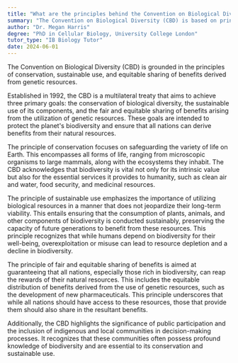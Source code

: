 ```yaml
---
title: "What are the principles behind the Convention on Biological Diversity?"
summary: "The Convention on Biological Diversity (CBD) is based on principles of conservation, sustainable use, and fair sharing of benefits."
author: "Dr. Megan Harris"
degree: "PhD in Cellular Biology, University College London"
tutor_type: "IB Biology Tutor"
date: 2024-06-01
---
```


The Convention on Biological Diversity (CBD) is grounded in the principles of conservation, sustainable use, and equitable sharing of benefits derived from genetic resources.

Established in 1992, the CBD is a multilateral treaty that aims to achieve three primary goals: the conservation of biological diversity, the sustainable use of its components, and the fair and equitable sharing of benefits arising from the utilization of genetic resources. These goals are intended to protect the planet's biodiversity and ensure that all nations can derive benefits from their natural resources.

The principle of conservation focuses on safeguarding the variety of life on Earth. This encompasses all forms of life, ranging from microscopic organisms to large mammals, along with the ecosystems they inhabit. The CBD acknowledges that biodiversity is vital not only for its intrinsic value but also for the essential services it provides to humanity, such as clean air and water, food security, and medicinal resources.

The principle of sustainable use emphasizes the importance of utilizing biological resources in a manner that does not jeopardize their long-term viability. This entails ensuring that the consumption of plants, animals, and other components of biodiversity is conducted sustainably, preserving the capacity of future generations to benefit from these resources. This principle recognizes that while humans depend on biodiversity for their well-being, overexploitation or misuse can lead to resource depletion and a decline in biodiversity.

The principle of fair and equitable sharing of benefits is aimed at guaranteeing that all nations, especially those rich in biodiversity, can reap the rewards of their natural resources. This includes the equitable distribution of benefits derived from the use of genetic resources, such as the development of new pharmaceuticals. This principle underscores that while all nations should have access to these resources, those that provide them should also share in the resultant benefits.

Additionally, the CBD highlights the significance of public participation and the inclusion of indigenous and local communities in decision-making processes. It recognizes that these communities often possess profound knowledge of biodiversity and are essential to its conservation and sustainable use.
    